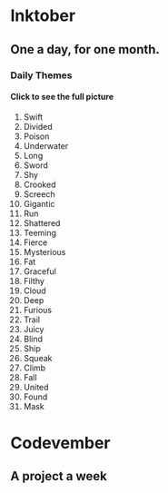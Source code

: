 # Inktober
## One a day, for one month.

### Daily Themes
#### Click to see the full picture

1. Swift
2. Divided
3. Poison
4. Underwater
5. Long
6. Sword
7. Shy
8. Crooked
9. Screech
10. Gigantic
11. Run
12. Shattered
13. Teeming
14. Fierce
15. Mysterious
16. Fat
17. Graceful
18. Filthy
19. Cloud
20. Deep
21. Furious 
22. Trail
23. Juicy
24. Blind
25. Ship
26. Squeak
27. Climb
28. Fall
29. United
30. Found
31. Mask

# Codevember

## A project a week